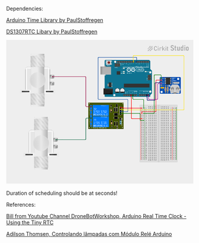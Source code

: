 Dependencies:

[Arduino Time Library by PaulStoffregen](https://github.com/PaulStoffregen/Time)

[DS1307RTC Libary by PaulStoffregen](https://github.com/PaulStoffregen/DS1307RTC)


![Prototype](https://github.com/luvinicius/time-based-irrigation-control/blob/main/docs/prototype.png?raw=true)

Duration of scheduling should be at seconds!


References:

[Bill from Youtube Channel DroneBotWorkshop, Arduino Real Time Clock - Using the Tiny RTC](https://youtu.be/lyvoOEO-Ncg)

[Adilson Thomsen, Controlando lâmpadas com Módulo Relé Arduino](https://www.filipeflop.com/blog/controle-modulo-rele-arduino/)
